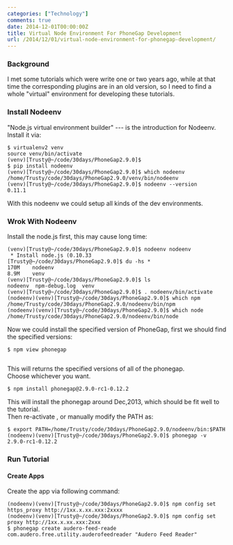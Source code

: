 ```yaml
---
categories: ["Technology"]
comments: true
date: 2014-12-01T00:00:00Z
title: Virtual Node Environment For PhoneGap Development
url: /2014/12/01/virtual-node-environment-for-phonegap-development/
---
```


### Background
I met some tutorials which were write one or two years ago, while at that time the corresponding plugins are in an old version, so I need to find a whole "virtual" environment for developing these tutorials.     
### Install Nodeenv
"Node.js virtual environment builder" --- is the introduction for Nodeenv.    
Install it via:    

```
$ virtualenv2 venv
source venv/bin/activate
(venv)[Trusty@~/code/30days/PhoneGap2.9.0]$ 
$ pip install nodeenv
(venv)[Trusty@~/code/30days/PhoneGap2.9.0]$ which nodeenv
/home/Trusty/code/30days/PhoneGap2.9.0/venv/bin/nodeenv
(venv)[Trusty@~/code/30days/PhoneGap2.9.0]$ nodeenv --version
0.11.1

```
With this nodeenv we could setup all kinds of the dev environments.   
### Wrok With Nodeenv
Install the node.js first, this may cause long time:    

```
(venv)[Trusty@~/code/30days/PhoneGap2.9.0]$ nodeenv nodeenv 
 * Install node.js (0.10.33 
[Trusty@~/code/30days/PhoneGap2.9.0]$ du -hs *
170M    nodeenv
8.9M    venv
(venv)[Trusty@~/code/30days/PhoneGap2.9.0]$ ls
nodeenv  npm-debug.log  venv
(venv)[Trusty@~/code/30days/PhoneGap2.9.0]$ . nodeenv/bin/activate 
(nodeenv)(venv)[Trusty@~/code/30days/PhoneGap2.9.0]$ which npm
/home/Trusty/code/30days/PhoneGap2.9.0/nodeenv/bin/npm
(nodeenv)(venv)[Trusty@~/code/30days/PhoneGap2.9.0]$ which node
/home/Trusty/code/30days/PhoneGap2.9.0/nodeenv/bin/node

```
Now we could install the specified version of PhoneGap, first we should find the specified versions:    

```
$ npm view phonegap


```
This will returns the specified versions of all of the phonegap.     
Choose whichever you want.    

```
$ npm install phonegap@2.9.0-rc1-0.12.2

```
This will install the phonegap around Dec,2013, which should be fit well to the tutorial.        
Then re-activate , or manually modify the PATH as:   

```
$ export PATH=/home/Trusty/code/30days/PhoneGap2.9.0/nodeenv/bin:$PATH
(nodeenv)(venv)[Trusty@~/code/30days/PhoneGap2.9.0]$ phonegap -v
2.9.0-rc1-0.12.2

```

### Run Tutorial
#### Create Apps
Create the app via following command:   

```
(nodeenv)(venv)[Trusty@~/code/30days/PhoneGap2.9.0]$ npm config set https_proxy http://1xx.x.xx.xxx:2xxxx
(nodeenv)(venv)[Trusty@~/code/30days/PhoneGap2.9.0]$ npm config set proxy http://1xx.x.xx.xxx:2xxx
$ phonegap create audero-feed-reade com.audero.free.utility.auderofeedreader "Audero Feed Reader"

```

